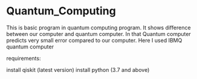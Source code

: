 # Quantum_Computing

This is basic program in quantum computing program.
It shows difference between our computer and quantum computer.
In that Quantum computer predicts very small error compared to our computer.
Here I used IBMQ quantum computer


requirements:

install qiskit (latest version)
install python (3.7 and above)



